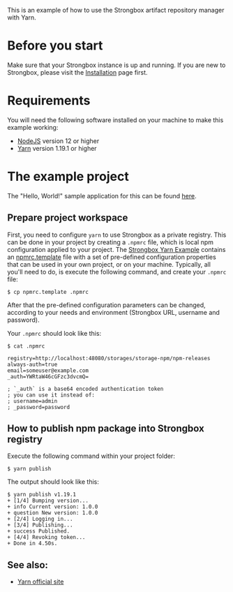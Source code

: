 This is an example of how to use the Strongbox artifact repository manager with Yarn.

# Before you start

Make sure that your Strongbox instance is up and running. If you are new to Strongbox, please visit the [Installation](https://strongbox.github.io/user-guide/getting-started.html) page first.

# Requirements

You will need the following software installed on your machine to make this example working:

* [NodeJS](https://nodejs.org/) version 12 or higher
* [Yarn](https://yarnpkg.com/en/) version 1.19.1 or higher

# The example project

The "Hello, World!" sample application for this can be found [here](https://github.com/strongbox/strongbox-examples/tree/master/hello-strongbox-yarn).

## Prepare project workspace

First, you need to configure `yarn` to use Strongbox as a private registry. This can be done in your project by creating a `.npmrc` file, which is local npm configuration applied to your project. The [Strongbox Yarn Example] contains an [npmrc.template] file with a set of pre-defined configuration properties that can be used in your own project, or on your machine. Typically, all you'll need to do, is execute the following command, and create your `.npmrc` file:

    $ cp npmrc.template .npmrc

After that the pre-defined configuration parameters can be changed, according to your needs and environment (Strongbox URL, username and password).

Your `.npmrc` should look like this:

    $ cat .npmrc

    registry=http://localhost:48080/storages/storage-npm/npm-releases
    always-auth=true
    email=someuser@example.com
    _auth=YWRtaW46cGFzc3dvcmQ=

    ; `_auth` is a base64 encoded authentication token
    ; you can use it instead of:
    ; username=admin
    ; _password=password


## How to publish npm package into Strongbox registry

Execute the following command within your project folder:

    $ yarn publish

The output should look like this:

    $ yarn publish v1.19.1
    + [1/4] Bumping version...
    + info Current version: 1.0.0
    + question New version: 1.0.0
    + [2/4] Logging in...
    + [3/4] Publishing...
    + success Published.
    + [4/4] Revoking token...
    + Done in 4.50s.



## See also:

* [Yarn official site](https://yarnpkg.com/en/)


[Strongbox Yarn Example]: https://github.com/strongbox/strongbox-examples/tree/master/hello-strongbox-yarn
[npmrc.template]: https://github.com/strongbox/strongbox-examples/blob/master/hello-strongbox-npm/npmrc.template
